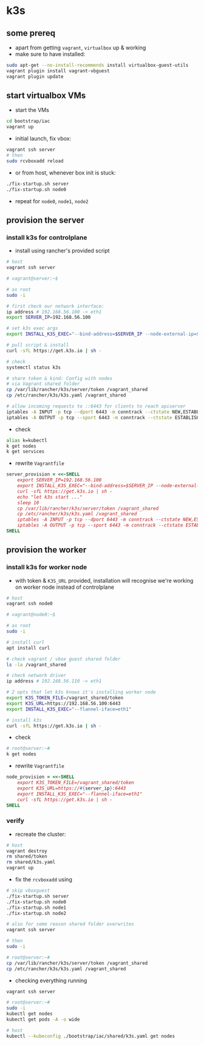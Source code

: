# k3s
## some prereq
- apart from getting `vagrant`, `virtualbox` up & working
- make sure to have installed:
```sh
sudo apt-get --no-install-recommends install virtualbox-guest-utils
vagrant plugin install vagrant-vbguest
vagrant plugin update
```

## start virtualbox VMs
- start the VMs
```sh
cd bootstrap/iac
vagrant up
```
- initial launch, fix vbox:
```sh
vagrant ssh server
# then
sudo rcvboxadd reload
```
- or from host, whenever box init is stuck:
```sh
./fix-startup.sh server
./fix-startup.sh node0
```
- repeat for `node0`, `node1`, `node2`

## provision the server
### install k3s for controlplane
- install using rancher's provided script
```sh
# host
vagrant ssh server
```
```sh
# vagrant@server:~$

# as root
sudo -i

# first check our network interface:
ip address # 192.168.56.100 -> eth1
export SERVER_IP=192.168.56.100

# set k3s exec args
export INSTALL_K3S_EXEC="--bind-address=$SERVER_IP --node-external-ip=$SERVER_IP --flannel-iface=eth1"

# pull script & install
curl -sfL https://get.k3s.io | sh -

# check
systemctl status k3s

# share token & kind: Config with nodes
# via Vagrant shared folder
cp /var/lib/rancher/k3s/server/token /vagrant_shared
cp /etc/rancher/k3s/k3s.yaml /vagrant_shared

# allow incoming requests to ::6443 for clients to reach apiserver
iptables -A INPUT -p tcp --dport 6443 -m conntrack --ctstate NEW,ESTABLISHED -j ACCEPT
iptables -A OUTPUT -p tcp --sport 6443 -m conntrack --ctstate ESTABLISHED -j ACCEPT
```
- check
```sh
alias k=kubectl
k get nodes
k get services
```
- rewrite `Vagrantfile`
```ruby
server_provision = <<-SHELL
    export SERVER_IP=192.168.56.100
    export INSTALL_K3S_EXEC="--bind-address=$SERVER_IP --node-external-ip=$SERVER_IP --flannel-iface=eth1"
    curl -sfL https://get.k3s.io | sh -
    echo "let k3s start ..."
    sleep 10
    cp /var/lib/rancher/k3s/server/token /vagrant_shared
    cp /etc/rancher/k3s/k3s.yaml /vagrant_shared
    iptables -A INPUT -p tcp --dport 6443 -m conntrack --ctstate NEW,ESTABLISHED -j ACCEPT
    iptables -A OUTPUT -p tcp --sport 6443 -m conntrack --ctstate ESTABLISHED -j ACCEPT
SHELL
```

## provision the worker
### install k3s for worker node
- with token & `K3S_URL` provided, installation will recognise we're working on worker node instead of controlplane
```sh
# host
vagrant ssh node0
```
```sh
# vagrant@node0:~$

# as root
sudo -i

# install curl
apt install curl

# check vagrant / vbox guest shared folder
ls -la /vagrant_shared

# check network driver
ip address # 192.168.56.110 -> eth1

# 2 opts that let k3s knows it's installing worker node
export K3S_TOKEN_FILE=/vagrant_shared/token
export K3S_URL=https://192.168.56.100:6443
export INSTALL_K3S_EXEC="--flannel-iface=eth1"

# install k3s
curl -sfL https://get.k3s.io | sh -
```
- check
```sh
# root@server:~#
k get nodes
```
- rewrite `Vagrantfile`
```ruby
node_provision = <<-SHELL
    export K3S_TOKEN_FILE=/vagrant_shared/token
    export K3S_URL=https://#{server_ip}:6443
    export INSTALL_K3S_EXEC="--flannel-iface=eth1"
    curl -sfL https://get.k3s.io | sh -
SHELL
```

### verify
- recreate the cluster:
```sh
# host
vagrant destroy
rm shared/token
rm shared/k3s.yaml
vagrant up
```
- fix the `rcvboxadd` using
```sh
# skip vboxguest
./fix-startup.sh server
./fix-startup.sh node0
./fix-startup.sh node1
./fix-startup.sh node2

# also for some reason shared folder overwrites
vagrant ssh server

# then
sudo -i

# root@server:~#
cp /var/lib/rancher/k3s/server/token /vagrant_shared
cp /etc/rancher/k3s/k3s.yaml /vagrant_shared
```
- checking everything running
```sh
vagrant ssh server

# root@server:~#
sudo -i
kubectl get nodes
kubectl get pods -A -o wide
```

```sh
# host
kubectl --kubeconfig ./bootstrap/iac/shared/k3s.yaml get nodes
```

